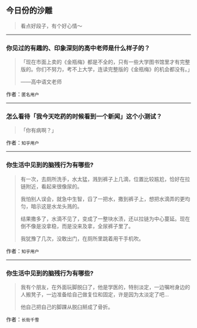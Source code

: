 ## 今日份的沙雕

> 看点好段子，有个好心情～


 
---

### 你见过的有趣的、印象深刻的高中老师是什么样子的？

> 「现在市面上卖的《金瓶梅》都是不全的，只有一些大学图书馆里才有完整版的。你们不努力，考不上大学，连读完整版的《金瓶梅》的机会都没有。」
> 
> ——高中语文老师


作者：`匿名用户`

---

### 怎么看待「我今天吃药的时候看到一个新闻」这个小测试？

> 「你有病啊？」


作者：`知乎用户`

---

### 你生活中见到的脑残行为有哪些?

> 有一次，去厕所洗手，水太猛，溅到裤子上几滴，位置比较尴尬，恰好在拉链附近，看起来很像尿的。
> 
> 我怕别人误会，就急中生智，舀了一把水，撒到裤子上，想把水滴弄的更均匀，暗示这是水龙头溅的。
> 
> 结果撒多了，水滴不见了，变成了一整块水渍，还以拉链为中心蔓延。现在倒不像是没拿稳，而是没来及拿，全尿裤子里了。
> 
> 我犹豫了几次，没敢出门，在厕所里跳着用干手机吹。


作者：`知乎用户`

---

### 你生活中见到的脑残行为有哪些?

> 我有个朋友，在外面玩脚脱臼了，他是学医的，特别淡定，一边嘱咐身边的人搬凳子，一边准备给自己做复位和固定，许是因为太淡定了吧…
> 
> 他自己把自己的脚踝从脱臼掰成了骨折。


作者：`长街千雪`
